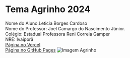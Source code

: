 # Tema Agrinho 2024
Nome do Aluno:Leticia Borges Cardoso
<br>
Nome do Professor: Joel Camargo do Nascimento Júnior.
<br>
Colégio: Estadual Professora Reni Correia Gamper
<br>
NRE: Ivaiporã
<br>
[Página no Vercel](https://agrinho-2024-dr92.vercel.app/)
<br>
[Página no GitHub Pages](https://leleborges.github.io/Agrinho-2024/)
![Imagem Agrinho](https://www.sistemafaep.org.br/wp-content/uploads/2021/07/agrinho_500x1280-2.jpg)